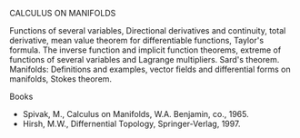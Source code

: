 ---
---
CALCULUS ON MANIFOLDS

Functions of several variables, Directional derivatives and continuity, total
derivative, mean value theorem for differentiable functions, Taylor's formula.
The inverse function and implicit function theorems, extreme of functions of
several variables and Lagrange multipliers. Sard's theorem.
Manifolds: Definitions and examples, vector fields and differential forms on
manifolds, Stokes theorem.

Books

* Spivak, M., Calculus on Manifolds, W.A. Benjamin, co., 1965.
* Hirsh, M.W., Differnential Topology, Springer-Verlag, 1997.

